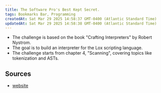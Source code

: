 ```yaml
---
title: The Software Pro's Best Kept Secret.
tags: Bookmarks Bar, Programming
createdAt: Sat Mar 29 2025 14:58:37 GMT-0400 (Atlantic Standard Time)
updatedAt: Sat Mar 29 2025 14:58:38 GMT-0400 (Atlantic Standard Time)
---
```



- The challenge is based on the book "Crafting Interpreters" by Robert Nystrom.
- The goal is to build an interpreter for the Lox scripting language.
- The challenge starts from chapter 4, "Scanning", covering topics like tokenization and ASTs.


## Sources
- [website](https://app.codecrafters.io/courses/interpreter/overview)
